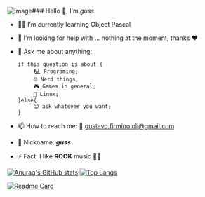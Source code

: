 ![image](https://github.com/user-attachments/assets/de181846-3dfa-49f6-8d89-34057a05ceeb)### Hello 🖖, I'm _guss_


- 🧑‍🎓 I’m currently learning Object Pascal 
- 🤔 I’m looking for help with ... nothing at the moment, thanks :heart:
- 💬 Ask me about anything: 
    ```
    if this question is about {
         🖳 Programing;
         🤓 Nerd things;
         🎮 Games in general; 
         🐧 Linux;
    }else{
         😉 ask whatever you want;
    }
     ```

- 📫 How to reach me: 📨 gustavo.firmino.oli@gmail.com 
- 👾 Nickname: **_guss_**
- ⚡ Fact: I like **ROCK** music 🤘🎸   

[![Anurag's GitHub stats](https://github-readme-stats.vercel.app/api?username=Gustavo-Firmino&count_private=true&show_icons=true$&theme=dracula)](https://github.com/Gustavo-Firmino?tab=repositories)
[![Top Langs](https://github-readme-stats.vercel.app/api/top-langs/?username=Gustavo-Firmino&theme=dracula&langs_count=8&layout=compact)](https://github.com/Gustavo-Firmino?tab=repositories)

[![Readme Card](https://github-readme-stats.vercel.app/api/pin/?username=Gustavo-Firmino&repo=TCC&theme=dracula)](https://github.com/Gustavo-Firmino/TCC)
